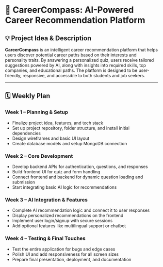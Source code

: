 
# 📘 CareerCompass: AI-Powered Career Recommendation Platform

## 💡 Project Idea & Description

**CareerCompass** is an intelligent career recommendation platform that helps users discover potential career paths based on their interests and personality traits. By answering a personalized quiz, users receive tailored suggestions powered by AI, along with insights into required skills, top companies, and educational paths. The platform is designed to be user-friendly, responsive, and accessible to both students and job seekers.

---

## 🗓️ Weekly Plan

### **Week 1 – Planning & Setup**
- Finalize project idea, features, and tech stack
- Set up project repository, folder structure, and install initial dependencies
- Design wireframes and basic UI layout
- Create database models and setup MongoDB connection

### **Week 2 – Core Development**
- Develop backend APIs for authentication, questions, and responses
- Build frontend UI for quiz and form handling
- Connect frontend and backend for dynamic question loading and submission
- Start integrating basic AI logic for recommendations

### **Week 3 – AI Integration & Features**
- Complete AI recommendation logic and connect it to user responses
- Display personalized recommendations on the frontend
- Implement user login/signup with secure sessions
- Add optional features like multilingual support or chatbot

### **Week 4 – Testing & Final Touches**
- Test the entire application for bugs and edge cases
- Polish UI and add responsiveness for all screen sizes
- Prepare final presentation, deployment, and documentation